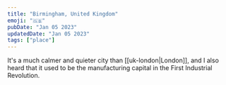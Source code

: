 ```yaml
---
title: "Birmingham, United Kingdom"
emoji: "🇬🇧"
pubDate: "Jan 05 2023"
updatedDate: "Jan 05 2023"
tags: ["place"]
---
```


It's a much calmer and quieter city than [[uk-london|London]], and I also heard that it used to be the manufacturing capital in the First Industrial Revolution.
